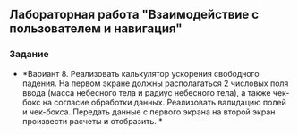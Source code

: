 ## Лабораторная работа "Взаимодействие с пользователем и навигация"

### Задание
- *Вариант 8. Реализовать калькулятор ускорения свободного падения. На первом экране должны располагаться 2 числовых поля ввода (масса небесного тела и радиус небесного тела), а также чек-бокс на согласие обработки данных. Реализовать валидацию полей и чек-бокса. Передать данные с первого экрана на второй экран произвести расчеты и отобразить. *
